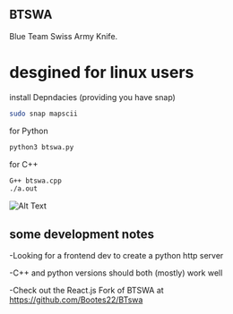 ## BTSWA
Blue Team Swiss Army Knife.
# desgined for linux users
install Depndacies (providing you have snap)
```sh
sudo snap mapscii
```

for Python
```sh
python3 btswa.py
```
for C++
```sh
G++ btswa.cpp
./a.out
```
![Alt Text](https://www.google.com/url?sa=i&url=https%3A%2F%2Fimgur.com%2Fgallery%2Fglad-bachelors-degree-is-getting-put-to-good-use-bjG81PH&psig=AOvVaw3Bhk0AngjYRty_7JbZLB5G&ust=1729344229016000&source=images&cd=vfe&opi=89978449&ved=0CBMQjRxqFwoTCKi91rWDmIkDFQAAAAAdAAAAABAE)

some development notes
--
-Looking for a frontend dev to create a python http server 

-C++ and python versions should both (mostly) work well

-Check out the React.js Fork of BTSWA at https://github.com/Bootes22/BTswa 
